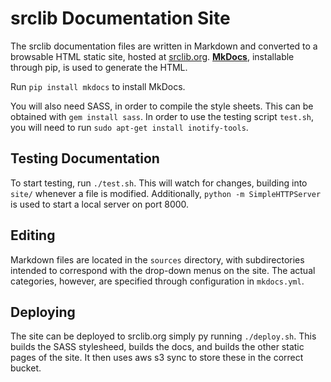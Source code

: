 # srclib Documentation Site

The srclib documentation files are written in Markdown and converted to a
browsable HTML static site, hosted at [srclib.org](http://srclib.org/).
**[MkDocs](http://www.mkdocs.org/)**, installable through pip, is used to generate the
HTML.

Run `pip install mkdocs` to install MkDocs.

You will also need SASS, in order to compile the style sheets. This can be obtained with `gem install sass`.
In order to use the testing script `test.sh`, you will need to run `sudo apt-get install inotify-tools`.

## Testing Documentation
To start testing, run `./test.sh`. This will watch for changes, building into `site/` whenever a file is
modified. Additionally, `python -m SimpleHTTPServer` is used to start a local server on port 8000.

## Editing
Markdown files are located in the `sources` directory, with subdirectories intended to correspond
with the drop-down menus on the site. The actual categories, however, are specified through configuration
in `mkdocs.yml`.

## Deploying
The site can be deployed to srclib.org simply py running `./deploy.sh`. This builds the SASS stylesheed,
builds the docs, and builds the other static pages of the site. It then uses aws s3 sync to store these in the correct bucket.
